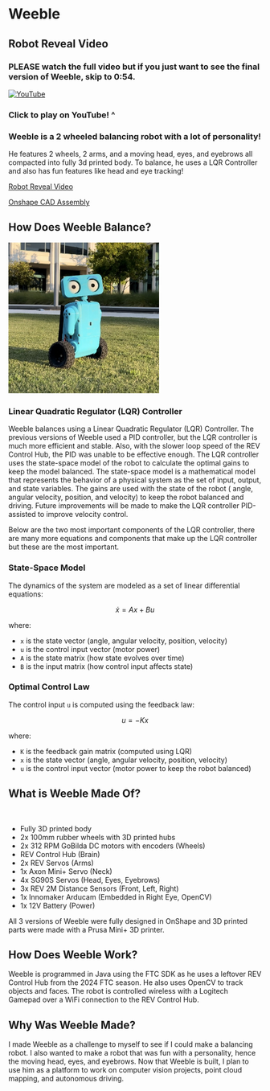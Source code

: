 # Weeble

<!-- <img alt="" src="assets/weeble_video_thumbnail.jpeg" height="300">-->

## Robot Reveal Video

### PLEASE watch the full video but if you just want to see the final version of Weeble, skip to 0:54.

[![YouTube](http://i.ytimg.com/vi/vaklsPUqb7Q/hqdefault.jpg)](https://www.youtube.com/watch?v=vaklsPUqb7Q)

### Click to play on YouTube! ^

### Weeble is a 2 wheeled balancing robot with a lot of personality!

He features 2 wheels, 2 arms, and a moving head, eyes, and eyebrows all compacted into fully 3d printed body.
To balance, he uses a LQR Controller and also has fun features like head and eye tracking!

[Robot Reveal Video](https://www.youtube.com/watch?v=vaklsPUqb7Q)

[Onshape CAD Assembly](https://cad.onshape.com/documents/580f78b3fd6e84e547fe38d2/w/b6d75d737f737433c694a54b/e/f82997b12f5279d180b2472a?renderMode=0&uiState=66ce9b099fbb4060b414570f)

## How Does Weeble Balance?

<img alt="" src="assets/weeble_square.jpg" height="300">

### Linear Quadratic Regulator (LQR) Controller

Weeble balances using a Linear Quadratic Regulator (LQR) Controller. The previous versions of Weeble used a PID
controller, but the LQR controller is much more efficient and stable. Also, with the slower loop speed of the REV
Control Hub, the PID was unable to be effective enough. The LQR controller uses the state-space model of the robot to
calculate the optimal gains to keep the model balanced. The state-space model is a mathematical model that represents
the behavior of a physical system as the set of input, output, and state variables. The gains are used with the state of
the robot (
angle, angular velocity, position, and velocity) to keep the robot balanced and driving. Future
improvements will be made to make the LQR controller PID-assisted to improve velocity control.

Below are the two most important components of the LQR controller, there are many more equations and components that
make up
the
LQR controller but these are the most important.

### State-Space Model

The dynamics of the system are modeled as a set of linear differential equations:

$$
\dot{x} = A x + B u
$$

where:

- `x` is the state vector (angle, angular velocity, position, velocity)
- `u` is the control input vector (motor power)
- `A` is the state matrix (how state evolves over time)
- `B` is the input matrix (how control input affects state)

### Optimal Control Law

The control input `u` is computed using the feedback law:

$$
u = -K x
$$

where:

- `K` is the feedback gain matrix (computed using LQR)
- `x` is the state vector (angle, angular velocity, position, velocity)
- `u` is the control input vector (motor power to keep the robot balanced)

## What is Weeble Made Of?

<img alt="" src="https://cdn.jsdelivr.net/gh/BrandonKirbyson/Weeble@main/assets/weeble_parts.png" height="400">

- Fully 3D printed body
- 2x 100mm rubber wheels with 3D printed hubs
- 2x 312 RPM GoBilda DC motors with encoders (Wheels)
- REV Control Hub (Brain)
- 2x REV Servos (Arms)
- 1x Axon Mini+ Servo (Neck)
- 4x SG90S Servos (Head, Eyes, Eyebrows)
- 3x REV 2M Distance Sensors (Front, Left, Right)
- 1x Innomaker Arducam (Embedded in Right Eye, OpenCV)
- 1x 12V Battery (Power)

All 3 versions of Weeble were fully designed in OnShape and 3D printed parts were made with a Prusa Mini+ 3D printer.

## How Does Weeble Work?

Weeble is programmed in Java using the FTC SDK as he uses a leftover REV Control Hub from the 2024 FTC season. He also
uses OpenCV to track objects and faces. The robot is controlled wireless with a Logitech Gamepad over a WiFi connection
to the REV Control Hub.

## Why Was Weeble Made?

I made Weeble as a challenge to myself to see if I could make a balancing robot. I also wanted to make a robot that was
fun with a personality, hence the moving head, eyes, and eyebrows. Now that Weeble is built, I plan to use him as a
platform to
work on computer vision projects, point cloud mapping, and autonomous driving.
